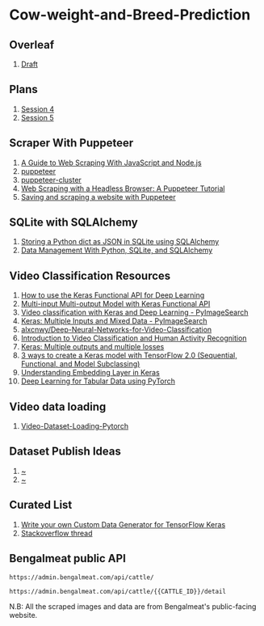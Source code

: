 # Cow-weight-and-Breed-Prediction
## Overleaf
1. [Draft](https://www.overleaf.com/read/pvdhwqhqptfm)

## Plans
1. [Session 4](https://github.com/bhuiyanmobasshir94/NUS-Artificial-Intelligence-Training/tree/main/Sessions/SESSION_4)
2. [Session 5](https://github.com/bhuiyanmobasshir94/NUS-Artificial-Intelligence-Training/tree/main/Sessions/SESSION_5)

## Scraper With Puppeteer 
1. [A Guide to Web Scraping With JavaScript and Node.js](https://hackernoon.com/a-guide-to-web-scraping-with-javascript-and-nodejs-i21l3te1)
2. [puppeteer](https://github.com/puppeteer/puppeteer)
3. [puppeteer-cluster](https://github.com/thomasdondorf/puppeteer-cluster)
4. [Web Scraping with a Headless Browser: A Puppeteer Tutorial](https://www.toptal.com/puppeteer/headless-browser-puppeteer-tutorial)
5. [Saving and scraping a website with Puppeteer](https://fettblog.eu/scraping-with-puppeteer/)

## SQLite with SQLAlchemy
1. [Storing a Python dict as JSON in SQLite using SQLAlchemy](https://blog.stigok.com/2020/09/06/sqlalchemy-sqlite-json-column-field.html)
2. [Data Management With Python, SQLite, and SQLAlchemy](https://realpython.com/python-sqlite-sqlalchemy/)

## Video Classification Resources
1. [How to use the Keras Functional API for Deep Learning](https://machinelearningmastery.com/keras-functional-api-deep-learning/)
2. [Multi-input Multi-output Model with Keras Functional API](https://stackoverflow.com/questions/66845924/multi-input-multi-output-model-with-keras-functional-api)
3. [Video classification with Keras and Deep Learning - PyImageSearch](https://www.pyimagesearch.com/2019/07/15/video-classification-with-keras-and-deep-learning/)
4. [Keras: Multiple Inputs and Mixed Data - PyImageSearch](https://www.pyimagesearch.com/2019/02/04/keras-multiple-inputs-and-mixed-data/)
5. [alxcnwy/Deep-Neural-Networks-for-Video-Classification](https://github.com/alxcnwy/Deep-Neural-Networks-for-Video-Classification)
6. [Introduction to Video Classification and Human Activity Recognition](https://learnopencv.com/introduction-to-video-classification-and-human-activity-recognition/)
7. [Keras: Multiple outputs and multiple losses](https://www.pyimagesearch.com/2018/06/04/keras-multiple-outputs-and-multiple-losses/)
8. [3 ways to create a Keras model with TensorFlow 2.0 (Sequential, Functional, and Model Subclassing)](https://www.pyimagesearch.com/2019/10/28/3-ways-to-create-a-keras-model-with-tensorflow-2-0-sequential-functional-and-model-subclassing/)
9. [Understanding Embedding Layer in Keras](https://medium.com/analytics-vidhya/understanding-embedding-layer-in-keras-bbe3ff1327ce)
10. [Deep Learning for Tabular Data using PyTorch](https://towardsdatascience.com/deep-learning-for-tabular-data-using-pytorch-1807f2858320)

## Video data loading
1. [Video-Dataset-Loading-Pytorch](https://github.com/RaivoKoot/Video-Dataset-Loading-Pytorch)

## Dataset Publish Ideas
1. [~](https://www.researchgate.net/deref/https%3A%2F%2Fwww.mdpi.com%2Fjournal%2Fdata)
2. [~](https://www.researchgate.net/deref/https%3A%2F%2Fwww.journals.elsevier.com%2Fdata-in-brief)

## Curated List
1. [Write your own Custom Data Generator for TensorFlow Keras](https://medium.com/analytics-vidhya/write-your-own-custom-data-generator-for-tensorflow-keras-1252b64e41c3)
2. [Stackoverflow thread](https://stackoverflow.com/a/25421946/7195890)

## Bengalmeat public API
```
https://admin.bengalmeat.com/api/cattle/
```
```
https://admin.bengalmeat.com/api/cattle/{{CATTLE_ID}}/detail
```
N.B: All the scraped images and data are from Bengalmeat's public-facing website.
